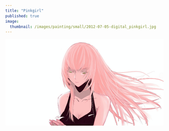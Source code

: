 ```yaml
---
title: "Pinkgirl"
published: true
image: 
  thumbnail: /images/painting/small/2012-07-05-digital_pinkgirl.jpg
---
```

<img src="/images/painting/2012-07-05-digital_pinkgirl.jpg">

